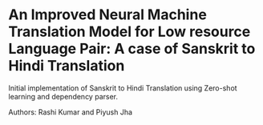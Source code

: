 # An Improved Neural Machine Translation Model for Low resource Language Pair: A case of Sanskrit to Hindi Translation

Initial implementation of Sanskrit to Hindi Translation using Zero-shot learning and dependency parser. 

Authors: Rashi Kumar and Piyush Jha
